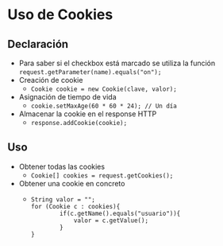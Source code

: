 # Uso de Cookies

## **Declaración**
- Para saber si el checkbox está marcado se utiliza la función `request.getParameter(name).equals("on");` 
- Creación de cookie
	- `Cookie cookie = new Cookie(clave, valor);`
- Asignación de tiempo de vida
	- `cookie.setMaxAge(60 * 60 * 24); // Un día` 
- Almacenar la cookie en el response HTTP
	- `response.addCookie(cookie);`
## **Uso**
- Obtener todas las cookies
	- `Cookie[] cookies = request.getCookies();`
- Obtener una cookie en concreto
	- ``` 
	  String valor = "";
	  for (Cookie c : cookies){
			  if(c.getName().equals("usuario")){
				  valor = c.getValue();
			  }
	  }
	  ```